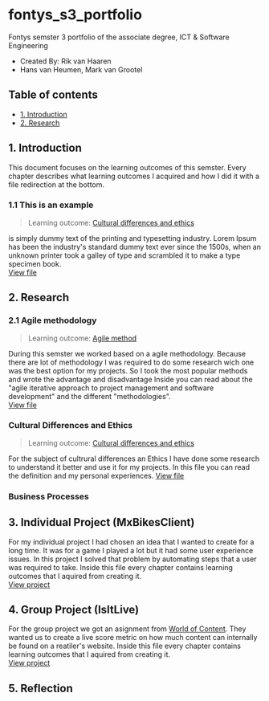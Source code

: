 # fontys_s3_portfolio
Fontys semster 3 portfolio of the associate degree, ICT &amp; Software Engineering
- Created By: Rik van Haaren
- Hans van Heumen, Mark van Grootel


## Table of contents
- [1. Introduction](#1-Introduction)
- [2. Research](#1-Research)

##  1. Introduction
This document focuses on the learning outcomes of this semster. Every chapter describes what learning outcomes I acquired and how I did it with a file redirection at the bottom. 

### 1.1 This is an example 
> Learning outcome: [Cultural differences and ethics](/learningOutcomes.md#5-Cultural-differences-and-ethics)

is simply dummy text of the printing and typesetting industry. Lorem Ipsum has been the industry's standard dummy text ever since the 1500s, when an unknown printer took a galley of type and scrambled it to make a type specimen book.   
[View file]()

## 2. Research

### 2.1 Agile methodology
> Learning outcome: [Agile method](/learningOutcomes.md#3-Agile-method)

During this semster we worked based on a agile methodology. Because there are lot of methodology I was required to do some research wich one was the best option for my projects. So I took the most popular methods and wrote the advantage and disadvantage Inside you can read about the "agile iterative approach to project management and software development" and the different "methodologies".  
[View file](./research/agile.md)

### Cultural Differences and Ethics
> Learning outcome: [Cultural differences and ethics](/learningOutcomes.md#5-Cultural-differences-and-ethics)

For the subject of cultrural differences an Ethics I have done some research to understand it better and use it for my projects. In this file you can read the definition and my personal experiences.
[View file](./research/culturalDifferencesAndEtics.md)


### Business Processes

## 3. Individual Project (MxBikesClient)
For my individual project I had chosen an idea that I wanted to create for a long time. It was for a game I played a lot but it had some user experience issues. In this project I solved that problem by automating steps that a user was required to take. Inside this file every chapter contains learning outcomes that I aquired from creating it.   
[View project](./documentation/README.md)

## 4. Group Project (IsItLive)
For the group project we got an asignment from [World of Content](https://worldofcontent.com/nl-nl/). They wanted us to create a live score metric on how much content can internally be found on a reatiler's website. Inside this file every chapter contains learning outcomes that I aquired from creating it.   
[View project](./isItLive_documentation/README.md)

## 5. Reflection

